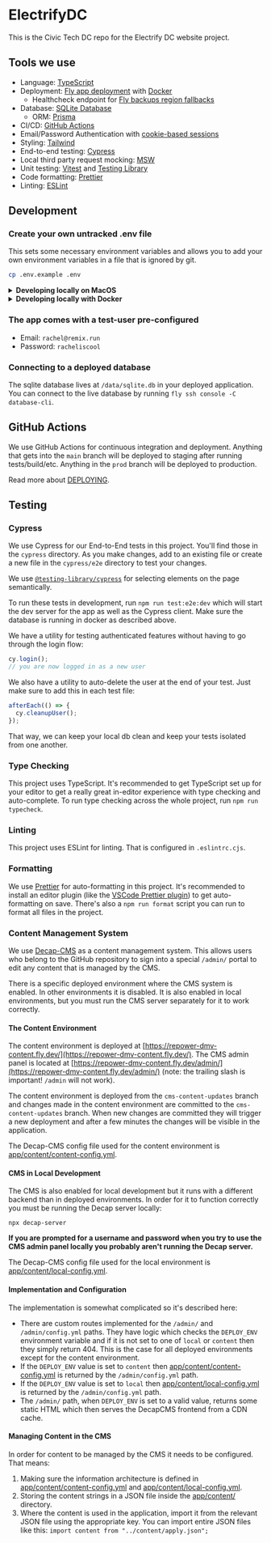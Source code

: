 # ElectrifyDC

This is the Civic Tech DC repo for the Electrify DC website project.

## Tools we use

- Language: [TypeScript](https://typescriptlang.org)
- Deployment: [Fly app deployment](https://fly.io) with [Docker](https://www.docker.com/)
  - Healthcheck endpoint for [Fly backups region fallbacks](https://fly.io/docs/reference/configuration/#services-http_checks)
- Database: [SQLite Database](https://sqlite.org)
  - ORM: [Prisma](https://prisma.io)
- CI/CD: [GitHub Actions](https://github.com/features/actions)
- Email/Password Authentication with [cookie-based sessions](https://remix.run/utils/sessions#md-createcookiesessionstorage)
- Styling: [Tailwind](https://tailwindcss.com/)
- End-to-end testing: [Cypress](https://cypress.io)
- Local third party request mocking: [MSW](https://mswjs.io)
- Unit testing: [Vitest](https://vitest.dev) and [Testing Library](https://testing-library.com)
- Code formatting: [Prettier](https://prettier.io)
- Linting: [ESLint](https://eslint.org)

## Development

### Create your own untracked .env file

This sets some necessary environment variables and allows you to add your own environment variables in a file that is ignored by git.

```sh
cp .env.example .env
```

<details>
<summary><strong>Developing locally on MacOS</strong></summary>

#### Install Nodejs

You'll need to have Nodejs installed locally. See [.tool-versions](./.tool-versions) for the version.

I use [asdf](https://asdf-vm.com/) to manage my tool versions but you could also use `n`, `nvm`, or specific versions of `Nodejs`.

#### Install dependencies

```
npm install
```

#### Run the setup script

The setup script sets up the database, runs any pending migrations, and seeds the database with some starter data.

```sh
npm run setup
```

#### Start the dev server

This starts your app in development mode, rebuilding assets on file changes. It will run at [localhost:3000](localhost:3000).

```sh
npm run dev
```

</details>

<details>
<summary><strong>Developing locally with Docker</strong></summary>

#### Install Docker

You'll need to have Docker Desktop installed and running.

#### Build the Docker image

```
docker-compose build
```

#### Run the Docker image

Now you can run the Docker image with Docker Compose. It will run at [localhost:3000](localhost:3000). Docker Compose will share your local application files with the Docker container using a volume so that as you change application files they should also automatically update inside the Docker container and be reloaded by the web server.

```sh
docker-compose up
```

If you want it to run in the background you can add the `-d` flag. If you do you can view logs with `docker-compose logs app`.

</details>

### The app comes with a test-user pre-configured

- Email: `rachel@remix.run`
- Password: `racheliscool`

### Connecting to a deployed database

The sqlite database lives at `/data/sqlite.db` in your deployed application. You can connect to the live database by running `fly ssh console -C database-cli`.

## GitHub Actions

We use GitHub Actions for continuous integration and deployment. Anything that gets into the `main` branch will be deployed to staging after running tests/build/etc. Anything in the `prod` branch will be deployed to production.

Read more about [DEPLOYING](./DEPLOYING.md).

## Testing

### Cypress

We use Cypress for our End-to-End tests in this project. You'll find those in the `cypress` directory. As you make changes, add to an existing file or create a new file in the `cypress/e2e` directory to test your changes.

We use [`@testing-library/cypress`](https://testing-library.com/cypress) for selecting elements on the page semantically.

To run these tests in development, run `npm run test:e2e:dev` which will start the dev server for the app as well as the Cypress client. Make sure the database is running in docker as described above.

We have a utility for testing authenticated features without having to go through the login flow:

```ts
cy.login();
// you are now logged in as a new user
```

We also have a utility to auto-delete the user at the end of your test. Just make sure to add this in each test file:

```ts
afterEach(() => {
  cy.cleanupUser();
});
```

That way, we can keep your local db clean and keep your tests isolated from one another.

### Type Checking

This project uses TypeScript. It's recommended to get TypeScript set up for your editor to get a really great in-editor experience with type checking and auto-complete. To run type checking across the whole project, run `npm run typecheck`.

### Linting

This project uses ESLint for linting. That is configured in `.eslintrc.cjs`.

### Formatting

We use [Prettier](https://prettier.io/) for auto-formatting in this project. It's recommended to install an editor plugin (like the [VSCode Prettier plugin](https://marketplace.visualstudio.com/items?itemName=esbenp.prettier-vscode)) to get auto-formatting on save. There's also a `npm run format` script you can run to format all files in the project.

### Content Management System

We use [Decap-CMS](https://decapcms.org/) as a content management system. This allows users who belong to the GitHub repository to sign into a special `/admin/` portal to edit any content that is managed by the CMS.

There is a specific deployed environment where the CMS system is enabled. In other environments it is disabled. It is also enabled in local environments, but you must run the CMS server separately for it to work correctly.

#### The Content Environment

The content environment is deployed at [https://repower-dmv-content.fly.dev/](https://repower-dmv-content.fly.dev/). The CMS admin panel is located at [https://repower-dmv-content.fly.dev/admin/](https://repower-dmv-content.fly.dev/admin/) (note: the trailing slash is important! `/admin` will not work).

The content environment is deployed from the `cms-content-updates` branch and changes made in the content environment are committed to the `cms-content-updates` branch. When new changes are committed they will trigger a new deployment and after a few minutes the changes will be visible in the application.

The Decap-CMS config file used for the content environment is [app/content/content-config.yml](./app/content/content-config.yml).

#### CMS in Local Development

The CMS is also enabled for local development but it runs with a different backend than in deployed environments. In order for it to function correctly you must be running the Decap server locally:

```
npx decap-server
```

**If you are prompted for a username and password when you try to use the CMS admin panel locally you probably aren't running the Decap server.**

The Decap-CMS config file used for the local environment is [app/content/local-config.yml](./app/content/local-config.yml).

#### Implementation and Configuration

The implementation is somewhat complicated so it's described here:

- There are custom routes implemented for the `/admin/` and `/admin/config.yml` paths. They have logic which checks the `DEPLOY_ENV` environment variable and if it is not set to one of `local` or `content` then they simply return 404. This is the case for all deployed environments except for the content environment.
- If the `DEPLOY_ENV` value is set to `content` then [app/content/content-config.yml](./app/content/content-config.yml) is returned by the `/admin/config.yml` path.
- If the `DEPLOY_ENV` value is set to `local` then [app/content/local-config.yml](./app/content/local-config.yml) is returned by the `/admin/config.yml` path.
- The `/admin/` path, when `DEPLOY_ENV` is set to a valid value, returns some static HTML which then serves the DecapCMS frontend from a CDN cache.

#### Managing Content in the CMS

In order for content to be managed by the CMS it needs to be configured. That means:

1. Making sure the information architecture is defined in [app/content/content-config.yml](./app/content/content-config.yml) and [app/content/local-config.yml](./app/content/local-config.yml).
2. Storing the content strings in a JSON file inside the [app/content/](./app/content/) directory.
3. Where the content is used in the application, import it from the relevant JSON file using the appropriate key. You can import entire JSON files like this: `import content from "../content/apply.json";`
